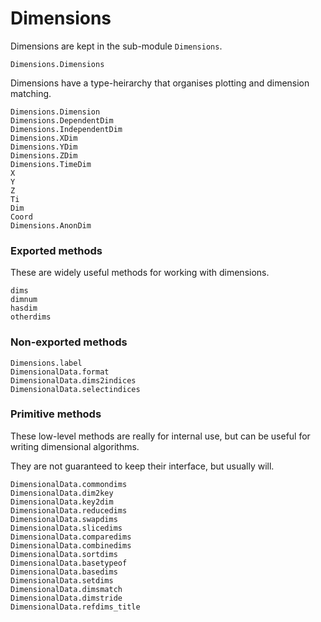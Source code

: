 
# Dimensions

Dimensions are kept in the sub-module `Dimensions`.

```@docs
Dimensions.Dimensions
```

Dimensions have a type-heirarchy that organises plotting and
dimension matching.

```@docs
Dimensions.Dimension
Dimensions.DependentDim
Dimensions.IndependentDim
Dimensions.XDim
Dimensions.YDim
Dimensions.ZDim
Dimensions.TimeDim
X
Y
Z
Ti
Dim
Coord
Dimensions.AnonDim
```

### Exported methods

These are widely useful methods for working with dimensions.

```@docs; canonical=false
dims
dimnum
hasdim
otherdims
```

### Non-exported methods

```@docs
Dimensions.label
DimensionalData.format
DimensionalData.dims2indices
DimensionalData.selectindices
```

### Primitive methods

These low-level methods are really for internal use, but 
can be useful for writing dimensional algorithms.

They are not guaranteed to keep their interface, but usually will.

```@docs
DimensionalData.commondims
DimensionalData.dim2key
DimensionalData.key2dim
DimensionalData.reducedims
DimensionalData.swapdims
DimensionalData.slicedims
DimensionalData.comparedims
DimensionalData.combinedims
DimensionalData.sortdims
DimensionalData.basetypeof
DimensionalData.basedims
DimensionalData.setdims
DimensionalData.dimsmatch
DimensionalData.dimstride
DimensionalData.refdims_title
```
